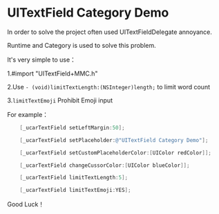 # UITextField Category Demo

In order to solve the project often used UITextFieldDelegate  annoyance.

Runtime and Category is used to solve this problem.

It's very simple to use：

1.#import "UITextField+MMC.h"

2.Use  `- (void)limitTextLength:(NSInteger)length;`  to limit word count

3.`limitTextEmoji`    Prohibit Emoji input



For example：

```objective-c
    [_ucarTextField setLeftMargin:50];

    [_ucarTextField setPlaceholder:@"UITextField Category Demo"];

    [_ucarTextField setCustomPlaceholderColor:[UIColor redColor]];

    [_ucarTextField changeCussorColor:[UIColor blueColor]];

    [_ucarTextField limitTextLength:5];

    [_ucarTextField limitTextEmoji:YES];
```





Good Luck！
